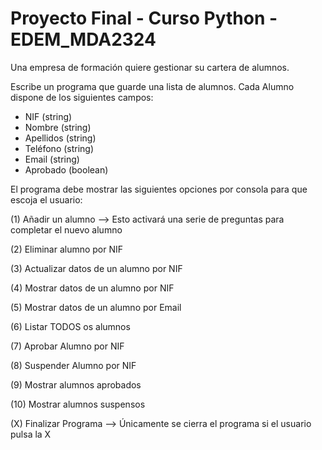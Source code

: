# Proyecto Final - Curso Python - EDEM_MDA2324


Una empresa de formación quiere gestionar su cartera de alumnos. 

Escribe un programa que guarde una lista de alumnos. Cada Alumno dispone de los siguientes campos:

- NIF (string)
- Nombre (string)
- Apellidos (string)
- Teléfono (string)
- Email (string)
- Aprobado (boolean)

El programa debe mostrar las siguientes opciones por consola para que escoja el usuario:

(1) Añadir un alumno --> Esto activará una serie de preguntas para completar el nuevo alumno

(2) Eliminar alumno por NIF

(3) Actualizar datos de un alumno por NIF

(4) Mostrar datos de un alumno por NIF

(5) Mostrar datos de un alumno por Email

(6) Listar TODOS os alumnos

(7) Aprobar Alumno por NIF

(8) Suspender Alumno por NIF

(9) Mostrar alumnos aprobados

(10) Mostrar alumnos suspensos

(X) Finalizar Programa --> Únicamente se cierra el programa si el usuario pulsa la X

